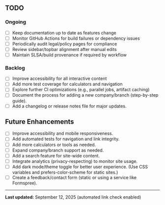 ## TODO

### Ongoing
- [ ] Keep documentation up to date as features change
- [ ] Monitor GitHub Actions for build failures or dependency issues
- [ ] Periodically audit legal/policy pages for compliance
- [ ] Review sidebar/topbar alignment after manual edits
- [ ] Maintain SLSA/build provenance if required by workflow

### Backlog
- [ ] Improve accessibility for all interactive content
- [ ] Add more test coverage for calculators and navigation
- [ ] Explore further CI optimizations (e.g., parallel jobs, artifact caching)
- [ ] Document the process for adding a new company/branch (step-by-step guide).
- [ ] Add a changelog or release notes file for major updates.

## Future Enhancements

- [ ] Improve accessibility and mobile responsiveness.
- [ ] Add automated tests for navigation and link integrity.
- [ ] Add more calculators or tools as needed.
- [ ] Expand company/branch support as needed.
- [ ] Add a search feature for site-wide content.
- [ ] Integrate analytics (privacy-respecting) to monitor site usage.
- [ ] Add dark mode/theme toggle for better user experience. (Use CSS variables and prefers-color-scheme for static sites.)
- [ ] Create a feedback/contact form (static or using a service like Formspree).

---

**Last updated:** September 12, 2025 (automated link check enabled)

